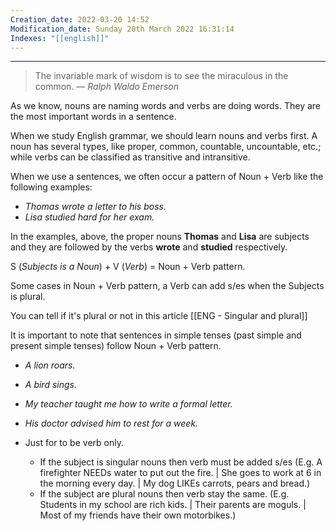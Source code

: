 ```yaml
---
Creation_date: 2022-03-20 14:52
Modification_date: Sunday 20th March 2022 16:31:14
Indexes: "[[english]]"
---
```

 ----


> The invariable mark of wisdom is to see the miraculous in the common.
> — <cite>Ralph Waldo Emerson</cite>

As we know, nouns are naming words and verbs are doing words. They are the most important words in a sentence. 

When we study English grammar, we should learn nouns and verbs first. A noun has several types, like proper, common, countable, uncountable, etc.; while verbs can be classified as transitive and intransitive.

When we use a sentences, we often occur a pattern of Noun + Verb like the following examples:
- *Thomas wrote a letter to his boss.*
- *Lisa studied hard for her exam.*

In the examples, above, the proper nouns **Thomas** and **Lisa** are subjects and they are followed by the verbs **wrote** and **studied** respectively.

S (*Subjects is a Noun*) + V (*Verb*) = Noun + Verb pattern.

Some cases in Noun + Verb pattern, a Verb can add s/es when the Subjects is plural. 

You can tell if it's plural or not in this article [[ENG - Singular and plural]]

It is important to note that sentences in simple tenses (past simple and present simple tenses) follow Noun + Verb pattern.

-   _A lion roars._
-   _A bird sings._
-   _My teacher taught me how to write a formal letter._
-   _His doctor advised him to rest for a week._

- Just for to be verb only.
	- If the subject is singular nouns then verb must be added s/es   (E.g. A firefighter NEEDs water to put out the fire. | She goes to work at 6 in the morning every day. | My dog LIKEs carrots, pears and bread.)
	- If the subject are plural nouns then verb stay the same. (E.g. Students in my school are rich kids. | Their parents are moguls. | Most of my friends have their own motorbikes.)
